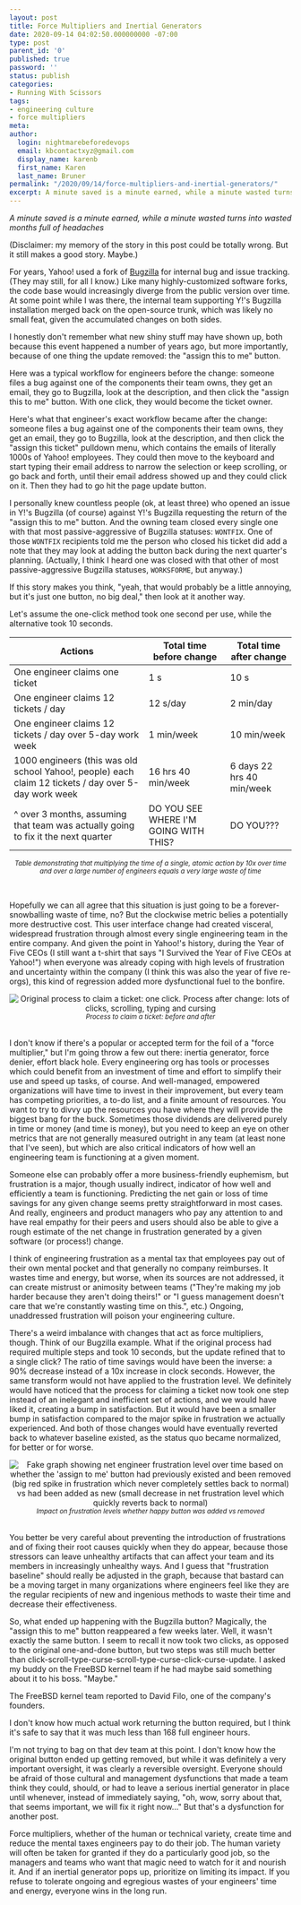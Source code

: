 ```yaml
---
layout: post
title: Force Multipliers and Inertial Generators
date: 2020-09-14 04:02:50.000000000 -07:00
type: post
parent_id: '0'
published: true
password: ''
status: publish
categories:
- Running With Scissors
tags:
- engineering culture
- force multipliers
meta:
author:
  login: nightmarebeforedevops
  email: kbcontactxyz@gmail.com
  display_name: karenb
  first_name: Karen
  last_name: Bruner
permalink: "/2020/09/14/force-multipliers-and-inertial-generators/"
excerpt: A minute saved is a minute earned, while a minute wasted turns into wasted months full of headaches
---
```


_A minute saved is a minute earned, while a minute wasted turns into wasted months full of headaches_

(Disclaimer: my memory of the story in this post could be totally wrong. But it still makes a good story. Maybe.)

For years, Yahoo! used a fork of [Bugzilla](https://www.bugzilla.org/) for internal bug and issue tracking. (They may still, for all I know.) Like many highly-customized software forks, the code base would increasingly diverge from the public version over time. At some point while I was there, the internal team supporting Y!'s Bugzilla installation merged back on the open-source trunk, which was likely no small feat, given the accumulated changes on both sides.

I honestly don't remember what new shiny stuff may have shown up, both because this event happened a number of years ago, but more importantly, because of one thing the update removed: the "assign this to me" button.

Here was a typical workflow for engineers before the change: someone files a bug against one of the components their team owns, they get an email, they go to Bugzilla, look at the description, and then click the "assign this to me" button. With one click, they would become the ticket owner.

Here's what that engineer's exact workflow became after the change: someone files a bug against one of the components their team owns, they get an email, they go to Bugzilla, look at the description, and then click the "assign this ticket" pulldown menu, which contains the emails of literally 1000s of Yahoo! employees. They could then move to the keyboard and start typing their email address to narrow the selection or keep scrolling, or go back and forth, until their email address showed up and they could click on it. Then they had to go hit the page update button.

I personally knew countless people (ok, at least three) who opened an issue in Y!'s Bugzilla (of course) against Y!'s Bugzilla requesting the return of the "assign this to me" button. And the owning team closed every single one with that most passive-aggressive of Bugzilla statuses: `WONTFIX`. One of those `WONTFIX` recipients told me the person who closed his ticket did add a note that they may look at adding the button back during the next quarter's planning. (Actually, I think I heard one was closed with that other of most passive-aggressive Bugzilla statuses, `WORKSFORME`, but anyway.)

If this story makes you think, "yeah, that would probably be a little annoying, but it's just one button, no big deal," then look at it another way.

Let's assume the one-click method took one second per use, while the alternative took 10 seconds.

| Actions | Total time before change | Total time after change |
| --- | --- | --- |
| One engineer claims one ticket | 1 s | 10 s |
| One engineer claims 12 tickets / day | 12 s/day | 2 min/day |
| One engineer claims 12 tickets / day over 5-day work week | 1 min/week | 10 min/week |
| 1000 engineers (this was old school Yahoo!, people) each claim 12 tickets / day over 5-day work week | 16 hrs 40 min/week | 6 days 22 hrs 40 min/week |
| ^ over 3 months, assuming that team was actually going to fix it the next quarter | DO YOU SEE WHERE I'M GOING WITH THIS? | DO YOU??? |

<i><small><center>Table demonstrating that multiplying the time of a single, atomic action by 10x over time and over a large number of engineers equals a very large waste of time</center></small></i>

<br>

Hopefully we can all agree that this situation is just going to be a forever-snowballing waste of time, no? But the clockwise metric belies a potentially more destructive cost. This user interface change had created visceral, widespread frustration through almost every single engineering team in the entire company. And given the point in Yahoo!'s history, during the Year of Five CEOs (I still want a t-shirt that says "I Survived the Year of Five CEOs at Yahoo!") when everyone was already coping with high levels of frustration and uncertainty within the company (I think this was also the year of five re-orgs), this kind of regression added more dysfunctional fuel to the bonfire.

<div align="center">
<img
src="/assets/images/2020/09/sketch1600048881806.png"
alt="Original process to claim a ticket: one click. Process after change: lots of clicks, scrolling, typing and cursing">
<br>
<center>
<i><small>
Process to claim a ticket: before and after
</small></i>
</center>
</div>
<br>

I don't know if there's a popular or accepted term for the foil of a "force multiplier," but I'm going throw a few out there: inertia generator, force denier, effort black hole. Every engineering org has tools or processes which could benefit from an investment of time and effort to simplify their use and speed up tasks, of course. And well-managed, empowered organizations will have time to invest in their improvement, but every team has competing priorities, a to-do list, and a finite amount of resources. You want to try to divvy up the resources you have where they will provide the biggest bang for the buck. Sometimes those dividends are delivered purely in time or money (and time is money), but you need to keep an eye on other metrics that are not generally measured outright in any team (at least none that I've seen), but which are also critical indicators of how well an engineering team is functioning at a given moment.

Someone else can probably offer a more business-friendly euphemism, but frustration is a major, though usually indirect, indicator of how well and efficiently a team is functioning. Predicting the net gain or loss of time savings for any given change seems pretty straightforward in most cases. And really, engineers and product managers who pay any attention to and have real empathy for their peers and users should also be able to give a rough estimate of the net change in frustration generated by a given software (or process!) change.

I think of engineering frustration as a mental tax that employees pay out of their own mental pocket and that generally no company reimburses. It wastes time and energy, but worse, when its sources are not addressed, it can create mistrust or animosity between teams ("They're making my job harder because they aren't doing theirs!" or "I guess management doesn't care that we're constantly wasting time on this.", etc.) Ongoing, unaddressed frustration will poison your engineering culture.

There's a weird imbalance with changes that act as force multipliers, though. Think of our Bugzilla example. What if the original process had required multiple steps and took 10 seconds, but the update refined that to a single click? The ratio of time savings would have been the inverse: a 90% decrease instead of a 10x increase in clock seconds. However, the same transform would not have applied to the frustration level. We definitely would have noticed that the process for claiming a ticket now took one step instead of an inelegant and inefficient set of actions, and we would have liked it, creating a bump in satisfaction. But it would have been a smaller bump in satisfaction compared to the major spike in frustration we actually experienced. And both of those changes would have eventually reverted back to whatever baseline existed, as the status quo became normalized, for better or for worse.

<div align="center">
<img
src="/assets/images/2020/09/sketch1600053072103.png"
alt="Fake graph showing net engineer frustration level over time based on whether the 'assign to me' button had previously existed and been removed (big red spike in frustration which never completely settles back to normal) vs had been added as new (small decrease in net frustration level which quickly reverts back to normal)">
<br>
<i><small>
Impact on frustration levels whether happy button was added vs removed
</small></i>
</div>
<br>

You better be very careful about preventing the introduction of frustrations and of fixing their root causes quickly when they do appear, because those stressors can leave unhealthy artifacts that can affect your team and its members in increasingly unhealthy ways. And I guess that "frustration baseline" should really be adjusted in the graph, because that bastard can be a moving target in many organizations where engineers feel like they are the regular recipients of new and ingenious methods to waste their time and decrease their effectiveness.

So, what ended up happening with the Bugzilla button? Magically, the "assign this to me" button reappeared a few weeks later. Well, it wasn't exactly the same button. I seem to recall it now took two clicks, as opposed to the original one-and-done button, but two steps was still much better than click-scroll-type-curse-scroll-type-curse-click-curse-update. I asked my buddy on the FreeBSD kernel team if he had maybe said something about it to his boss. "Maybe."

The FreeBSD kernel team reported to David Filo, one of the company's founders.

I don't know how much actual work returning the button required, but I think it's safe to say that it was much less than 168 full engineer hours.

I'm not trying to bag on that dev team at this point. I don't know how the original button ended up getting removed, but while it was definitely a very important oversight, it was clearly a reversible oversight. Everyone should be afraid of those cultural and management dysfunctions that made a team think they could, should, or had to leave a serious inertial generator in place until whenever, instead of immediately saying, "oh, wow, sorry about that, that seems important, we will fix it right now..." But that's a dysfunction for another post.

Force multipliers, whether of the human or technical variety, create time and reduce the mental taxes engineers pay to do their job. The human variety will often be taken for granted if they do a particularly good job, so the managers and teams who want that magic need to watch for it and nourish it. And if an inertial generator pops up, prioritize on limiting its impact. If you refuse to tolerate ongoing and egregious wastes of your engineers' time and energy, everyone wins in the long run.

